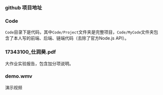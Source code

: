 ### github 项目地址



### Code

`Code`目录下是代码，其中`Code/Project`文件夹是完整项目，`Code/MyCode`文件夹包含了本人写的前端、后端、链端代码（去除了官方Node.js API）。



### 17343100_仕润昊.pdf

大作业实验报告，包含加分项说明。



### demo.wmv

演示视频